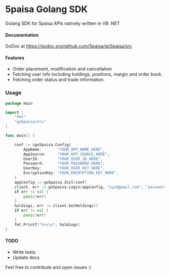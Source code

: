 # 5paisa Golang SDK

Golang SDK for 5paisa APIs natively written in VB .NET

#### Documentation

GoDoc at https://godoc.org/github.com/5paisa/go5paisa/src


#### Features

-   Order placement, modification and cancellation
-   Fetching user info including holdings, positions, margin and order book.
-   Fetching order status and trade information.

### Usage

```go
package main

import (
	"fmt"
	"go5paisa/src"
)

func main() {

	conf := &go5paisa.Config{
		AppName:       "YOUR_APP_NAME_HERE",
		AppSource:     "YOUR_APP_SOURCE_HERE",
		UserID:        "YOUR_USER_ID_HERE",
		Password:      "YOUR_PASSWORD_HERE",
		UserKey:       "YOUR_USER_KEY_HERE",
		EncryptionKey: "YOUR_ENCRYPTION_KEY_HERE",
	}
	appConfig := go5paisa.Init(conf)
	client, err := go5paisa.Login(appConfig, "xyz@gmail.com", "password", "YYYYMMDD")
	if err != nil {
		panic(err)
	}
	holdings, err := client.GetHoldings()
	if err != nil {
		panic(err)
	}
	fmt.Printf("%+v\n", holdings)
}


```


#### TODO
 - Write tests.
 - Update docs

Feel free to contribute and open issues :)
